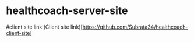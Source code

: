 # healthcoach-server-site

#client site link:(Client site link)[https://github.com/Subrata34/healthcoach-client-site]

